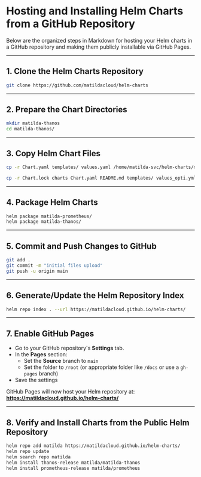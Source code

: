 # Hosting and Installing Helm Charts from a GitHub Repository

Below are the organized steps in Markdown for hosting your Helm charts in a GitHub repository and making them publicly installable via GitHub Pages.

---

## 1. Clone the Helm Charts Repository

```bash
git clone https://github.com/matildacloud/helm-charts
```
---

## 2. Prepare the Chart Directories

```bash
mkdir matilda-thanos
cd matilda-thanos/
```

---

## 3. Copy Helm Chart Files

```bash
cp -r Chart.yaml templates/ values.yaml /home/matilda-svc/helm-charts/matilda-thanos/

cp -r Chart.lock charts Chart.yaml README.md templates/ values_opti.yml /root/helm-charts/matilda-prometheus/
```

---

## 4. Package Helm Charts

```bash
helm package matilda-prometheus/
helm package matilda-thanos/
```

---

## 5. Commit and Push Changes to GitHub

```bash
git add .
git commit -m "initial files upload"
git push -u origin main
```

---

## 6. Generate/Update the Helm Repository Index

```bash
helm repo index . --url https://matildacloud.github.io/helm-charts/
```

---

## 7. Enable GitHub Pages

- Go to your GitHub repository's **Settings** tab.
- In the **Pages** section:
  - Set the **Source** branch to `main`
  - Set the folder to `/root` (or appropriate folder like `/docs` or use a `gh-pages` branch)
- Save the settings

GitHub Pages will now host your Helm repository at:  
**https://matildacloud.github.io/helm-charts/**

---

## 8. Verify and Install Charts from the Public Helm Repository

```bash
helm repo add matilda https://matildacloud.github.io/helm-charts/
helm repo update
helm search repo matilda
helm install thanos-release matilda/matilda-thanos
helm install prometheus-release matilda/prometheus
```

